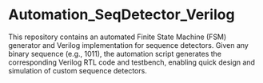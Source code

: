# Automation_SeqDetector_Verilog
This repository contains an automated Finite State Machine (FSM) generator and Verilog implementation for sequence detectors. Given any binary sequence (e.g., 1011), the automation script generates the corresponding Verilog RTL code and testbench, enabling quick design and simulation of custom sequence detectors.
